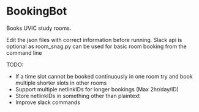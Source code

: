 # BookingBot
Books UVIC study rooms.

Edit the json files with correct information before running. Slack api is optional as room_snag.py can be used for basic room booking from the command line

TODO:
  - If a time slot cannot be booked continuously in one room try and book multiple shorter slots in other rooms
  - Support multiple netlinkIDs for longer bookings (Max 2hr/day/ID)
  - Store netlinkIDs in something other than plaintext
  - Improve slack commands
